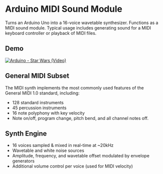 # Arduino MIDI Sound Module
Turns an Arduino Uno into a 16-voice wavetable synthesizer.  Functions as a MIDI sound module.  Typical usage includes generating sound for a MIDI keyboard controller or playback of MIDI files.

## Demo
[![Arduino - Star Wars (Video)](https://img.youtube.com/vi/LdMxA-0den4/0.jpg)](https://www.youtube.com/watch?v=LdMxA-0den4)

## General MIDI Subset
The MIDI synth implements the most commonly used features of the General MIDI 1.0 standard, including:
* 128 standard instruments
* 45 percussion instruments
* 16 note polyphony with key velocity
* Note on/off, program change, pitch bend, and all channel notes off.

## Synth Engine      
* 16 voices sampled & mixed in real-time at ~20kHz
* Wavetable and white noise sources
* Amplitude, frequency, and wavetable offset modulated by envelope generators
* Additional volume control per voice (used for MIDI velocity)

